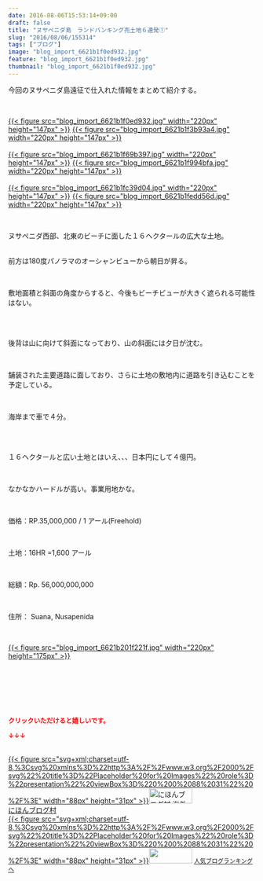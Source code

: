 ```yaml
---
date: 2016-08-06T15:53:14+09:00
draft: false
title: "ヌサペニダ島　ランドバンキング売土地６連発①"
slug: "2016/08/06/155314"
tags: ["ブログ"]
image: "blog_import_6621b1f0ed932.jpg"
feature: "blog_import_6621b1f0ed932.jpg"
thumbnail: "blog_import_6621b1f0ed932.jpg"
---
```

<p>今回のヌサペニダ島遠征で仕入れた情報をまとめて紹介する。</p><br/><p><a href="blog_import_6621b1f238b04.jpg">{{< figure src="blog_import_6621b1f0ed932.jpg" width="220px" height="147px" >}}</a> <a href="blog_import_6621b1f4f2d23.jpg">{{< figure src="blog_import_6621b1f3b93a4.jpg" width="220px" height="147px" >}}</a><br/><br/><a href="blog_import_6621b1f7ec032.jpg">{{< figure src="blog_import_6621b1f69b397.jpg" width="220px" height="147px" >}}</a> <a href="blog_import_6621b1fad93c6.jpg">{{< figure src="blog_import_6621b1f994bfa.jpg" width="220px" height="147px" >}}</a><br/><br/><a href="blog_import_6621b1fd87df9.jpg">{{< figure src="blog_import_6621b1fc39d04.jpg" width="220px" height="147px" >}}</a> <a href="blog_import_6621b20054e43.jpg">{{< figure src="blog_import_6621b1fedd56d.jpg" width="220px" height="147px" >}}</a><br/></p><br/><p>ヌサペニダ西部、北東のビーチに面した１６ヘクタールの広大な土地。</p><p><br/>前方は180度パノラマのオーシャンビューから朝日が昇る。</p><br/><p>敷地面積と斜面の角度からすると、今後もビーチビューが大きく遮られる可能性はない。</p><br/><br/><p>後背は山に向けて斜面になっており、山の斜面には夕日が沈む。</p><br/><p>舗装された主要道路に面しており、さらに土地の敷地内に道路を引き込むことを予定している。</p><br/><p>海岸まで車で４分。</p><br/><br/><p>１６ヘクタールと広い土地とはいえ、、、日本円にして４億円。</p><br/><p>なかなかハードルが高い。事業用地かな。</p><p><br/></p><p>価格：RP.35,000,000 / 1 アール(Freehold)</p><br/><p>土地：16HR =1,600 アール</p><br/><p>総額：Rp. 56,000,000,000</p><br/><p>住所： Suana, Nusapenida</p><br/><p><a href="blog_import_6621b2033cb2c.jpg">{{< figure src="blog_import_6621b201f221f.jpg" width="220px" height="175px" >}}</a></p><br/><br/><br/><br/><br/><p><font color="#ff0000" size="2"><strong>クリックいただけると嬉しいです。<br/></strong></font></p><p><font color="#ff0000" size="2"><strong>↓↓↓</strong></font></p><p><br/><a href="ranking.html?p_cid=01260127" target="_blank">{{< figure src="svg+xml;charset=utf-8,%3Csvg%20xmlns%3D%22http%3A%2F%2Fwww.w3.org%2F2000%2Fsvg%22%20title%3D%22Placeholder%20for%20Images%22%20role%3D%22presentation%22%20viewBox%3D%220%200%2088%2031%22%20%2F%3E" width="88px" height="31px" >}}<noscript><img src="https://img-proxy.blog-video.jp/images?url=http%3A%2F%2Foverseas.blogmura.com%2Fbali%2Fimg%2Fbali88_31.gif" width="88" height="31" border="0" alt="にほんブログ村 海外生活ブログ バリ島情報へ"></noscript></a><br/><a href="ranking.html?p_cid=01260127" target="_blank">にほんブログ村</a><br/><a title="人気ブログランキングへ" href="link.php?1804582">{{< figure src="svg+xml;charset=utf-8,%3Csvg%20xmlns%3D%22http%3A%2F%2Fwww.w3.org%2F2000%2Fsvg%22%20title%3D%22Placeholder%20for%20Images%22%20role%3D%22presentation%22%20viewBox%3D%220%200%2088%2031%22%20%2F%3E" width="88px" height="31px" >}}<noscript><img border="0" src="https://blog.with2.net/img/banner/banner_22.gif" width="88" height="31"></noscript></a> <a style="FONT-SIZE: 12px" href="link.php?1804582">人気ブログランキングへ</a> </p>

